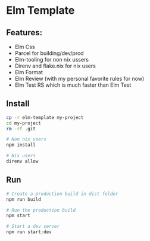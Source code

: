 Elm Template
============
## Features:
- Elm Css
- Parcel for building/dev/prod
- Elm-tooling for non nix ussers
- Direnv and flake.nix for nix users
- Elm Format
- Elm Review (with my personal favorite rules for now)
- Elm Test RS which is much faster than Elm Test

## Install
```bash
cp -r elm-template my-project
cd my-project
rm -rf .git

# Non nix users
npm install

# Nix users
direnv allow
```

## Run
```bash
# Create a production build in dist folder
npm run build

# Run the production build
npm start

# Start a dev server
npm run start:dev
```